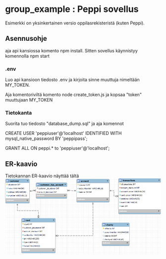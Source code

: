 

# group_example : Peppi sovellus

 

Esimerkki on yksinkertainen versio oppilasrekisteristä (kuten Peppi).

 

## Asennusohje

 

aja api kansiossa komento npm install. Sitten sovellus käynnistyy komennolla npm start

 

### .env

 

Luo api kansioon tiedosto .env ja kirjoita sinne muuttuja nimeltään MY_TOKEN.

Aja komentoriviltä komento node create_token.js ja kopsaa "token" muuttujaan MY_TOKEN

 

### Tietokanta

 

Suorita tuo tiedosto "database_dump.sql" ja aja komennot <br>

CREATE USER 'peppiuser'@'localhost' IDENTIFIED WITH mysql_native_password BY 'peppipass'; <br>

GRANT ALL ON peppi.* to 'peppiuser'@'localhost';

 

## ER-kaavio

 

Tietokannan ER-kaavio näyttää tältä <img src="documents/er-diagram-database.png">

 
